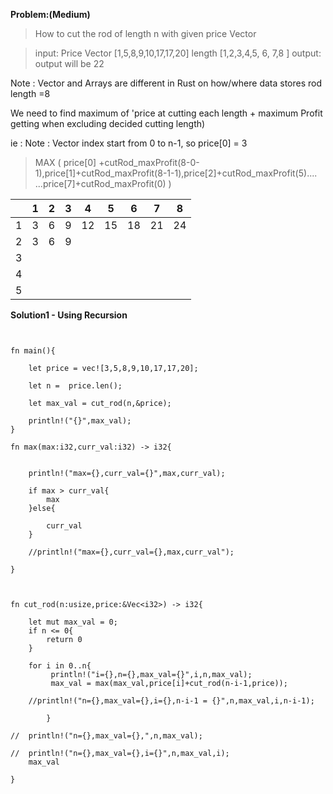 **Problem:(Medium)**

>How to cut the rod of length n with given price Vector

> input: Price Vector [1,5,8,9,10,17,17,20]
         length       [1,2,3,4,5,  6, 7,8 ]
 > output: output will be 22

Note : Vector and Arrays are different in Rust on how/where data stores
rod length =8 

We need to find maximum of 'price at cutting each length + maximum Profit getting when excluding decided cutting length) 

ie : 
Note : Vector index start from 0 to n-1, so price[0] = 3
> MAX ( price[0] +cutRod_maxProfit(8-0-1),price[1]+cutRod_maxProfit(8-1-1),price[2]+cutRod_maxProfit(5)....
        ...price[7]+cutRod_maxProfit(0) )

            
 |    | 1  | 2 |  3  | 4  | 5  | 6  |  7|  8|
 |----|----|----|----|----|----|----|---|---|
 |  1 | 3  | 6 | 9  | 12 | 15 | 18 | 21 | 24|
 |  2 | 3 | 6  | 9  |  |
 |  3 |  |  |  |  |  |
 |  4 |  |  |  |  |  |
 |  5 |  |  |  |  |  | 
 
 
 
 

**Solution1 - Using Recursion**

```
 

fn main(){

	let price = vec![3,5,8,9,10,17,17,20];

	let n =  price.len();

	let max_val = cut_rod(n,&price);
	
	println!("{}",max_val);
}

fn max(max:i32,curr_val:i32) -> i32{


	println!("max={},curr_val={}",max,curr_val);
	
	if max > curr_val{
		max
	}else{

		curr_val
	}

	//println!("max={},curr_val={},max,curr_val");

}



fn cut_rod(n:usize,price:&Vec<i32>) -> i32{	

	let mut max_val = 0;
	if n <= 0{
		return 0
	}
	
	for i in 0..n{
		 println!("i={},n={},max_val={}",i,n,max_val);
		 max_val = max(max_val,price[i]+cut_rod(n-i-1,price));
		
	//println!("n={},max_val={},i={},n-i-1 = {}",n,max_val,i,n-i-1);

		}
	
//	println!("n={},max_val={},",n,max_val);
	
//	println!("n={},max_val={},i={}",n,max_val,i);
	max_val

}



 
 
```
